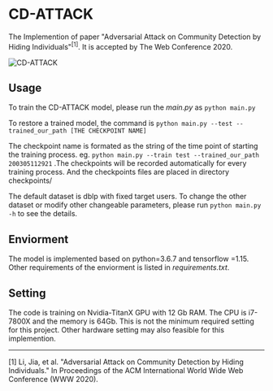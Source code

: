 # CD-ATTACK

The Implemention of paper "Adversarial Attack on Community Detection by Hiding Individuals"<sup>[1]</sup>. It is accepted by The Web Conference 2020.

![CD-ATTACK](https://github.com/halimiqi/CD-ATTACK/blob/master/cdattack.png)  

## Usage

To train the CD-ATTACK model, please run the *main.py* as `python main.py`

To restore a trained model, the command is `python main.py --test --trained_our_path [THE CHECKPOINT NAME]`

The checkpoint name is formated as the string of the time point of starting the training process. eg. 
`python main.py --train test --trained_our_path 200305112921` .The checkpoints will be recorded automatically for every training process. And the checkpoints files are placed in directory checkpoints/

The default dataset is dblp with fixed target users. To change the other dataset or modify other changeable parameters, please run `python main.py -h` to see the details.
 
## Enviorment
The model is implemented based on python=3.6.7 and tensorflow =1.15. Other requirements of the enviorment is listed in *requirements.txt*.

## Setting
The code is training on Nvidia-TitanX GPU with 12 Gb RAM. The CPU is i7-7800X and the memory is 64Gb. This is not the minimum required setting for this project. Other hardware setting may also feasible for this implemention.

---
[1] Li, Jia, et al. "Adversarial Attack on Community Detection by Hiding Individuals."
In Proceedings of the ACM International World Wide Web Conference (WWW 2020). 



